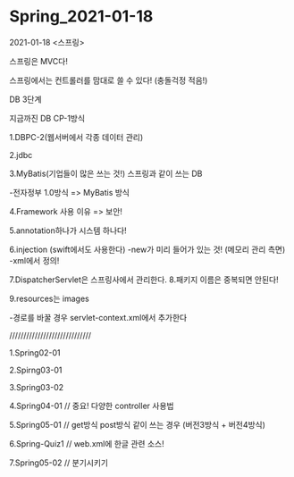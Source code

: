 # Spring_2021-01-18

2021-01-18 <스프링>

스프링은 MVC다!

스프링에서는 컨트롤러를 맘대로 쓸 수 있다! (충돌걱정 적음!)

DB 3단계

지금까진 DB CP-1방식

1.DBPC-2(웹서버에서 각종 데이터 관리)

2.jdbc

3.MyBatis(기업들이 많은 쓰는 것!) 스프링과 같이 쓰는 DB

-전자정부 1.0방식 => MyBatis 방식

4.Framework 사용 이유 => 보안!

5.annotation하나가 시스템 하나다!

6.injection (swift에서도 사용한다)
-new가 미리 들어가 있는 것! (메모리 관리 측면)
-xml에서 정의!

7.DispatcherServlet은 스프링사에서 관리한다.
8.패키지 이름은 중복되면 안된다!

9.resources는 images

-경로를 바꿀 경우 servlet-context.xml에서 추가한다

/////////////////////////////

1.Spring02-01

2.Spirng03-01

3.Spring03-02

4.Spring04-01 // 중요! 다양한 controller 사용법

5.Spring05-01 // get방식 post방식 같이 쓰는 경우 (버전3방식 + 버전4방식)

6.Spring-Quiz1 // web.xml에 한글 관련 소스! 

7.Spring05-02 // 분기시키기



